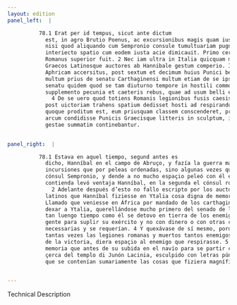 ```yaml
---
layout: edition
panel_left:  |

          78.1 Erat per id tempus, sicut ante dictum
            est, in agro Brutio Poenus, ac excursionibus magis quam iustis praeliis gerebat bellum,
            nisi quod aliquando cum Sempronio consule tumultuariam pugnam conseruit, nec multo
            interiecto spatio cum eodem iusta acie dimicauit. Primo certamine Poenus, secundo
            Romanus superior fuit. 2 Nec iam ultra in Italia quicquam memoria dignum apud
            Graecos Latinosque auctores ab Hannibale gestum comperio. Iussu enim Carthaginensium in
            Aphricam accersitus, post sextum et decimum huius Punici belli annum Italiam reliquit,
            multum prius de senatu Carthaginensi multum etiam de se ipso questus. 3 De
            senatu quidem quod se tam diuturno tempore in hostili commorantem terra parum
            supplemento pecunia et caeteris rebus, quae ad usum belli expetebantur, adiuuisset.
              4 De se uero quod totiens Romanis legionibus fusis caesisque, moram semper
            post uictoriam trahens spatium dedisset hosti ad respirandum. 5 Memoriae
            quoque proditum est, eum priusquam classem conscenderet, prope Iunonis Laciniae templum
            arcum condidisse Punicis Graecisque litteris in sculptum, in quo res a se magnifice
            gestae summatim continebantur.
        

panel_right:  |

          78.1 Estava en aquel tiempo, segund antes es
            dicho, Hanníbal en el campo de Abruço, y fazía la guerra más por
            incursiones que por peleas ordenadas, sino algunas vezes que travó escaramuça con el
            cónsul Sempronio, y dende a no mucho espaçio peleó con él en batalla. En la primera
            contienda levó ventaja Hanníbal, en la segunda el cónsul romano.
              2 Adelante después d’esto no fallo escripto por los auctores griegos nin
            latinos que Hanníbal fiziesse en Ytalia cosa digna de memoria.
            Llamado que veniesse en África por mandado de los carthagineses, passados diez y seys años d’esta guerra púnica, ovo
            dexar a Ytalia, querellándose mucho primero del senado de los carthagineses y mucho tanbién de sí mesmo. 3 Del senado, porque en
            tan luengo tiempo como él se detovo en tierra de los enemigos, le avían ayudado con poca
            gente para suplir su exército y no con dinero o con otras cosas que para la guerra son
            necessarias y se requerían. 4 Y quexávase de sí mesmo, porque, rompidas
            tantas vezes las legiones romanas y muertos tantos enemigos, siempre alongando después
            de la victoria, diera espaçio al enemigo que respirasse. 5 Es puesto en
            memoria que antes de su subida en el navío para se partir con la flota, fizo un arco
            çerca del templo di Junón Lacinia, esculpido con letras púnicas y griegas y latinas, en
            que se contenían sumariamente las cosas que fiziera magníficas. 
        

---
```


 Technical Description 

        